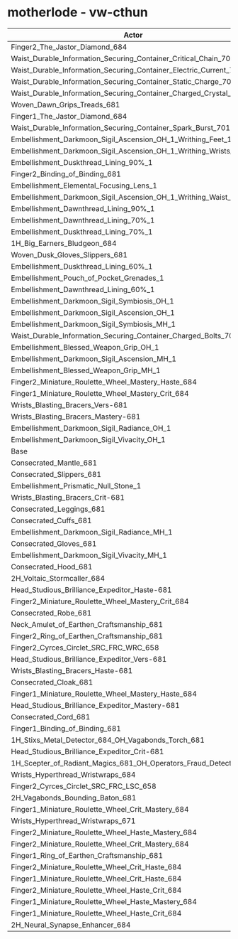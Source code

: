 # motherlode - vw-cthun
| Actor | DPS | Increase |
|---|:---:|:---:|
|Finger2_The_Jastor_Diamond_684|2963867|1.18%|
|Waist_Durable_Information_Securing_Container_Critical_Chain_701|2959265|1.02%|
|Waist_Durable_Information_Securing_Container_Electric_Current_701|2958863|1.01%|
|Waist_Durable_Information_Securing_Container_Static_Charge_701|2958393|0.99%|
|Waist_Durable_Information_Securing_Container_Charged_Crystal_701|2956866|0.94%|
|Woven_Dawn_Grips_Treads_681|2956090|0.91%|
|Finger1_The_Jastor_Diamond_684|2955287|0.88%|
|Waist_Durable_Information_Securing_Container_Spark_Burst_701|2950643|0.73%|
|Embellishment_Darkmoon_Sigil_Ascension_OH_1_Writhing_Feet_1|2949842|0.70%|
|Embellishment_Darkmoon_Sigil_Ascension_OH_1_Writhing_Wrists_1|2948427|0.65%|
|Embellishment_Duskthread_Lining_90%_1|2946388|0.58%|
|Finger2_Binding_of_Binding_681|2944949|0.53%|
|Embellishment_Elemental_Focusing_Lens_1|2944478|0.52%|
|Embellishment_Darkmoon_Sigil_Ascension_OH_1_Writhing_Waist_1|2944026|0.50%|
|Embellishment_Dawnthread_Lining_90%_1|2943575|0.49%|
|Embellishment_Dawnthread_Lining_70%_1|2941412|0.41%|
|Embellishment_Duskthread_Lining_70%_1|2941213|0.40%|
|1H_Big_Earners_Bludgeon_684|2941102|0.40%|
|Woven_Dusk_Gloves_Slippers_681|2939954|0.36%|
|Embellishment_Duskthread_Lining_60%_1|2939070|0.33%|
|Embellishment_Pouch_of_Pocket_Grenades_1|2937402|0.27%|
|Embellishment_Dawnthread_Lining_60%_1|2937139|0.27%|
|Embellishment_Darkmoon_Sigil_Symbiosis_OH_1|2937063|0.26%|
|Embellishment_Darkmoon_Sigil_Ascension_OH_1|2936014|0.23%|
|Embellishment_Darkmoon_Sigil_Symbiosis_MH_1|2934850|0.19%|
|Waist_Durable_Information_Securing_Container_Charged_Bolts_701|2934571|0.18%|
|Embellishment_Blessed_Weapon_Grip_OH_1|2932965|0.12%|
|Embellishment_Darkmoon_Sigil_Ascension_MH_1|2932303|0.10%|
|Embellishment_Blessed_Weapon_Grip_MH_1|2931671|0.08%|
|Finger2_Miniature_Roulette_Wheel_Mastery_Haste_684|2931661|0.08%|
|Finger1_Miniature_Roulette_Wheel_Mastery_Crit_684|2931527|0.07%|
|Wrists_Blasting_Bracers_Vers-681|2931358|0.07%|
|Wrists_Blasting_Bracers_Mastery-681|2931196|0.06%|
|Embellishment_Darkmoon_Sigil_Radiance_OH_1|2930845|0.05%|
|Embellishment_Darkmoon_Sigil_Vivacity_OH_1|2930358|0.03%|
|Base|2929363|0.00%|
|Consecrated_Mantle_681|2928719|-0.02%|
|Consecrated_Slippers_681|2928639|-0.02%|
|Embellishment_Prismatic_Null_Stone_1|2928423|-0.03%|
|Wrists_Blasting_Bracers_Crit-681|2928172|-0.04%|
|Consecrated_Leggings_681|2928166|-0.04%|
|Consecrated_Cuffs_681|2927772|-0.05%|
|Embellishment_Darkmoon_Sigil_Radiance_MH_1|2927605|-0.06%|
|Consecrated_Gloves_681|2927318|-0.07%|
|Embellishment_Darkmoon_Sigil_Vivacity_MH_1|2927018|-0.08%|
|Consecrated_Hood_681|2926978|-0.08%|
|2H_Voltaic_Stormcaller_684|2926964|-0.08%|
|Head_Studious_Brilliance_Expeditor_Haste-681|2926811|-0.09%|
|Finger2_Miniature_Roulette_Wheel_Mastery_Crit_684|2926635|-0.09%|
|Consecrated_Robe_681|2926623|-0.09%|
|Neck_Amulet_of_Earthen_Craftsmanship_681|2926605|-0.09%|
|Finger2_Ring_of_Earthen_Craftsmanship_681|2926138|-0.11%|
|Finger2_Cyrces_Circlet_SRC_FRC_WRC_658|2925826|-0.12%|
|Head_Studious_Brilliance_Expeditor_Vers-681|2925385|-0.14%|
|Wrists_Blasting_Bracers_Haste-681|2924990|-0.15%|
|Consecrated_Cloak_681|2924679|-0.16%|
|Finger1_Miniature_Roulette_Wheel_Mastery_Haste_684|2924619|-0.16%|
|Head_Studious_Brilliance_Expeditor_Mastery-681|2924506|-0.17%|
|Consecrated_Cord_681|2924215|-0.18%|
|Finger1_Binding_of_Binding_681|2923764|-0.19%|
|1H_Stixs_Metal_Detector_684_OH_Vagabonds_Torch_681|2922247|-0.24%|
|Head_Studious_Brilliance_Expeditor_Crit-681|2920502|-0.30%|
|1H_Scepter_of_Radiant_Magics_681_OH_Operators_Fraud_Detector_684|2919180|-0.35%|
|Wrists_Hyperthread_Wristwraps_684|2919025|-0.35%|
|Finger2_Cyrces_Circlet_SRC_FRC_LSC_658|2916245|-0.45%|
|2H_Vagabonds_Bounding_Baton_681|2913874|-0.53%|
|Finger1_Miniature_Roulette_Wheel_Crit_Mastery_684|2911417|-0.61%|
|Wrists_Hyperthread_Wristwraps_671|2909512|-0.68%|
|Finger2_Miniature_Roulette_Wheel_Haste_Mastery_684|2908760|-0.70%|
|Finger2_Miniature_Roulette_Wheel_Crit_Mastery_684|2906457|-0.78%|
|Finger1_Ring_of_Earthen_Craftsmanship_681|2906345|-0.79%|
|Finger2_Miniature_Roulette_Wheel_Crit_Haste_684|2906163|-0.79%|
|Finger1_Miniature_Roulette_Wheel_Crit_Haste_684|2901425|-0.95%|
|Finger2_Miniature_Roulette_Wheel_Haste_Crit_684|2901284|-0.96%|
|Finger1_Miniature_Roulette_Wheel_Haste_Mastery_684|2883340|-1.57%|
|Finger1_Miniature_Roulette_Wheel_Haste_Crit_684|2878379|-1.74%|
|2H_Neural_Synapse_Enhancer_684|2875174|-1.85%|
